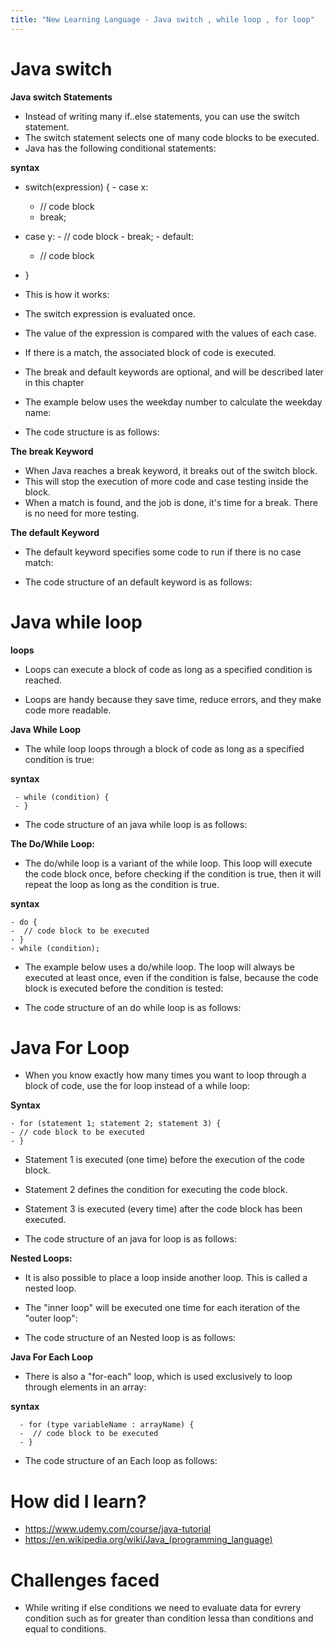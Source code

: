 ```yaml
---
title: "New Learning Language - Java switch , while loop , for loop"
---
```

  <h1>Java switch</h1>


**Java switch Statements**

 - Instead of writing many if..else statements, you can use the switch statement.
 - The switch statement selects one of many code blocks to be executed.
 - Java has the following conditional statements:
  
 **syntax** 
 
   - switch(expression) {
    - case x:
     -  // code block
      - break;
   -  case y:
     -  // code block
     -  break;
     - default:
      - // code block
   - }

 - This is how it works:
 - The switch expression is evaluated once.
 - The value of the expression is compared with the values of each case.
 - If there is a match, the associated block of code is executed.
 - The break and default keywords are optional, and will be described later in this chapter
 - The example below uses the weekday number to calculate the weekday name:
 - The code structure is as follows: 

**The break Keyword**
  
 - When Java reaches a break keyword, it breaks out of the switch block.
 - This will stop the execution of more code and case testing inside the block.
 - When a match is found, and the job is done, it's time for a break. There is no need for more testing.
 
**The default Keyword**

 -  The default keyword specifies some code to run if there is no case match:

 - The code structure of an default keyword is as follows:
 
  <h1>Java while loop</h1>


**loops**

 - Loops can execute a block of code as long as a specified condition is reached.

 - Loops are handy because they save time, reduce errors, and they make code more readable.
  
**Java While Loop**
  
 - The while loop loops through a block of code as long as a specified condition is true:
  
**syntax**
  
     - while (condition) {
     - }
  
 - The code structure of an java while loop is as follows: 
   
**The Do/While Loop:**

 - The do/while loop is a variant of the while loop. This loop will execute the code block once, before checking if the condition is true, then it will repeat the loop as long as the condition is true.
  
**syntax**

    - do {
    -  // code block to be executed
    - }
    - while (condition);
 - The example below uses a do/while loop. The loop will always be executed at least once, even if the condition is false, because the code block is executed before the condition is tested:
 
 - The code structure of an do while loop is as follows: 
 
  <h1>Java For Loop</h1>

 
 - When you know exactly how many times you want to loop through a block of code, use the for loop instead of a while loop: 

**Syntax**

    - for (statement 1; statement 2; statement 3) {
    - // code block to be executed
    - }
  
 - Statement 1 is executed (one time) before the execution of the code block.
 - Statement 2 defines the condition for executing the code block.
 - Statement 3 is executed (every time) after the code block has been executed.
  
 -  The code structure of an java for loop is as follows: 

**Nested Loops:**

 - It is also possible to place a loop inside another loop. This is called a nested loop.

 - The "inner loop" will be executed one time for each iteration of the "outer loop":
 - The code structure of an Nested loop is as follows: 
  
 **Java For Each Loop**
 
   -  There is also a "for-each" loop, which is used exclusively to loop through elements in an array:
  
 **syntax**
  
      - for (type variableName : arrayName) {
      -  // code block to be executed
      - }
   -  The code structure of an Each loop as follows: 

  
 <h1>How did I learn?</h1>

  - https://www.udemy.com/course/java-tutorial
  -  https://en.wikipedia.org/wiki/Java_(programming_language)

<h1>Challenges faced</h1>

- While writing if else conditions we need to evaluate data for evrery condition such as for greater than condition lessa than conditions and equal to conditions.
